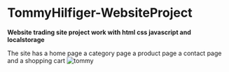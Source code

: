 # TommyHilfiger-WebsiteProject

**Website trading site project work with html css javascript and localstorage**

The site has a home page a category page a product page a contact page and a shopping cart
![tommy](https://user-images.githubusercontent.com/59604062/107116000-253cb880-6879-11eb-834c-829f51729c04.png)
